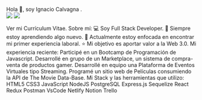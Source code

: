 Hola 👋, soy Ignacio Calvagna .
<br>
<a href="https://www.linkedin.com/in/ignacio-calvagna/" targer="_blank"> <img src="https://img.shields.io/badge/LinkedIn-0077B5?style=for-the-badge&logo=linkedin&logoColor=white" /></a>
<img src="https://img.shields.io/badge/Gmail-D14836?style=for-the-badge&logo=gmail&logoColor=white" />

Ver mi Currículum Vitae.
Sobre mí:
💻 Soy Full Stack Developer.
📖 Siempre estoy aprendiendo algo nuevo.
🚀 Actualmente estoy enfocada en encontrar mi primer experiencia laboral.
⭐ Mi objetivo es aportar valor a la Web 3.0.
Mi experiencia reciente:
Participé en un Bootcamp de Programación de Javascript.
Desarrollé en grupo de un Marketplace, un sistema de compra-venta de productos gamer.
Desarrollé en equipo una Plataforma de Eventos Virtuales tipo Streaming.
Programé un sitio web de Películas consumiendo la API de The Movie Data-Base.
Mi Stack y las herramientas que utilizo:
HTML5 CSS3 JavaScript NodeJS PostgreSQL Express.js Sequelize React Redux Postman VsCode Netlify Notion Trello
